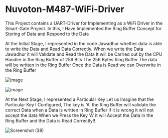 # Nuvoton-M487-WiFi-Driver
This Project contains a UART-Driver for Implementing as a WiFi Driver in the Smart-Gate Project. In this, I Have Implemented the Ring Buffer Concept for Storing of Data and Respond to the Data

At the Initial Stage, I represented in the code Jawadhur whether data is able to write the Data and Read Data Correctly.
When we write the Data Jawadhur it will Validate and Read the Data It will be Carried out by the CPU Handler in the Ring Buffer of 256 Bits
The 256 Bytes Ring Buffer The data will be written in the Ring Buffer Once the Data is Read we can Overwrite in the Ring Buffer


![image](https://github.com/Jawadhur23/Nuvoton-M487-WiFi-Driver/assets/140182146/a1ce0065-4a32-4f5e-ae6a-cf079e2a4547)


![image](https://github.com/Jawadhur23/Nuvoton-M487-WiFi-Driver/assets/140182146/49c5ae26-728a-4fe1-8606-24423ce172a0)


At the Next Stage, I represented a Particular Key 
Let us Imagine that the Particular Key I Configured, The key is 'A' the Ring Buffer will validate the correct Data when a Data is written in Ring Buffer if it is wrong it will not accept the data
When we Press the Key 'A' it will Accept the Data In the Ring Buffer and the Data is Read Correctly!!.


![Screenshot (38)](https://github.com/Jawadhur23/Nuvoton-M487-WiFi-Driver/assets/140182146/df6dbf2f-45fd-4e3c-8910-f7b181ce98fa)

